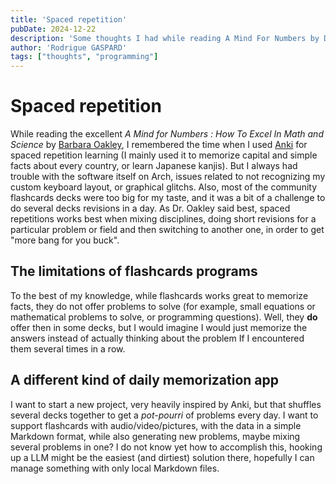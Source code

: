 ```yaml
---
title: 'Spaced repetition'
pubDate: 2024-12-22 
description: 'Some thoughts I had while reading A Mind For Numbers by Dr. Oakley'
author: 'Rodrigue GASPARD'
tags: ["thoughts", "programming"]
---
```

# Spaced repetition

While reading the excellent *A Mind for Numbers : How To Excel In Math and Science* by [Barbara Oakley](https://barbaraoakley.com/books/a-mind-for-numbers/), I remembered the time when I used [Anki](https://apps.ankiweb.net/) for spaced repetition learning (I mainly used it to memorize capital and simple facts about every country, or learn Japanese kanjis). But I always had trouble with the software itself on Arch, issues related to not recognizing my custom keyboard layout, or graphical glitchs. Also, most of the community flashcards decks were too big for my taste, and it was a bit of a challenge to do several decks revisions in a day. As Dr. Oakley said best, spaced repetitions works best when mixing disciplines, doing short revisions for a particular problem or field and then switching to another one, in order to get "more bang for you buck".

## The limitations of flashcards programs

To the best of my knowledge, while flashcards works great to memorize facts, they do not offer problems to solve (for example, small equations or mathematical problems to solve, or programming questions). Well, they **do** offer then in some decks, but I would imagine I would just memorize the answers instead of actually thinking about the problem If I encountered them several times in a row.

## A different kind of daily memorization app

I want to start a new project, very heavily inspired by Anki, but that shuffles several decks together to get a *pot-pourri* of problems every day. I want to support flashcards with audio/video/pictures, with the data in a simple Markdown format, while also generating new problems, maybe mixing several problems in one? I do not know yet how to accomplish this, hooking up a LLM might be the easiest (and dirtiest) solution there, hopefully I can manage something with only local Markdown files.

